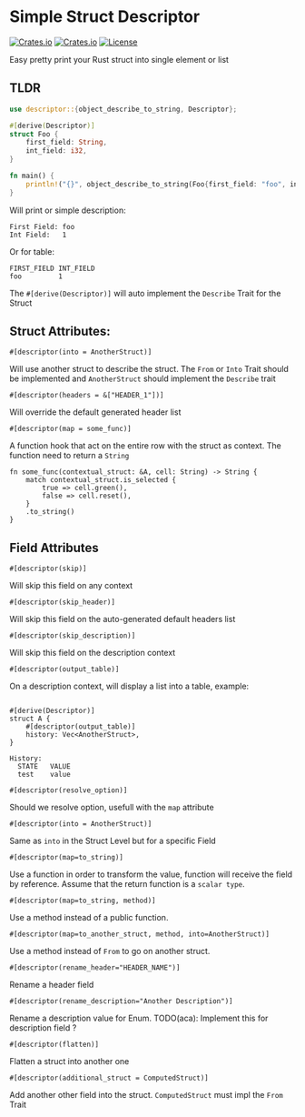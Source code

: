 <!-- omit in TOC -->
# Simple Struct Descriptor

[![Crates.io](https://img.shields.io/crates/v/descriptor?style=flat-square)](https://crates.io/crates/descriptor)
[![Crates.io](https://img.shields.io/crates/d/descriptor?style=flat-square)](https://crates.io/crates/descriptor)
[![License](https://img.shields.io/badge/license-Apache%202.0-blue?style=flat-square)](https://github.com/XciD/descriptor/blob/master/LICENSE)

Easy pretty print your Rust struct into single element or list

## TLDR

```rust
use descriptor::{object_describe_to_string, Descriptor};

#[derive(Descriptor)]
struct Foo {
    first_field: String,
    int_field: i32,
}

fn main() {
    println!("{}", object_describe_to_string(Foo{first_field: "foo", int_field: 1}).unwrap());
}
```

Will print or simple description:
```
First Field: foo
Int Field:   1
```
Or for table:
```
FIRST_FIELD INT_FIELD
foo         1
```

The `#[derive(Descriptor)]` will auto implement the `Describe` Trait for the Struct

## Struct Attributes:

`#[descriptor(into = AnotherStruct)]`

Will use another struct to describe the struct.
The `From` or `Into` Trait should be implemented and `AnotherStruct` should implement the `Describe` trait

`#[descriptor(headers = &["HEADER_1"])]`

Will override the default generated header list

`#[descriptor(map = some_func)]`

A function hook that act on the entire row with the struct as context.
The function need to return a `String`
```
fn some_func(contextual_struct: &A, cell: String) -> String {
    match contextual_struct.is_selected {
        true => cell.green(),
        false => cell.reset(),
    }
    .to_string()
}
```

## Field Attributes

`#[descriptor(skip)]`

Will skip this field on any context

`#[descriptor(skip_header)]`

Will skip this field on the auto-generated default headers list

`#[descriptor(skip_description)]`

Will skip this field on the description context

`#[descriptor(output_table)]`

On a description context, will display a list into a table, example:

```

#[derive(Descriptor)]
struct A {
    #[descriptor(output_table)]
    history: Vec<AnotherStruct>,
}

History:
  STATE   VALUE
  test    value
```

`#[descriptor(resolve_option)]`

Should we resolve option, usefull with the `map` attribute

`#[descriptor(into = AnotherStruct)]`

Same as `into` in the Struct Level but for a specific Field

`#[descriptor(map=to_string)]`

Use a function in order to transform the value, function will receive the field by reference.
Assume that the return function is a `scalar type`.

`#[descriptor(map=to_string, method)]`

Use a method instead of a public function.

`#[descriptor(map=to_another_struct, method, into=AnotherStruct)]`

Use a method instead of `From` to go on another struct.

`#[descriptor(rename_header="HEADER_NAME")]`

Rename a header field

`#[descriptor(rename_description="Another Description")]`

Rename a description value for Enum.
TODO(aca): Implement this for description field ?

`#[descriptor(flatten)]`

Flatten a struct into another one

`#[descriptor(additional_struct = ComputedStruct)]`

Add another other field into the struct. `ComputedStruct` must impl the `From` Trait

